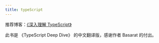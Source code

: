 ```yaml
---
title: typeScript
---
```


推荐博客：<a target="_blank" href="https://jkchao.github.io/typescript-book-chinese/#why">《深入理解 TypeScript》</a>


此书是 《TypeScript Deep Dive》 的中文翻译版，感谢作者 Basarat 的付出。

